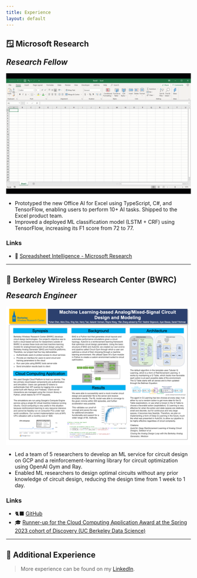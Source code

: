 ```yaml
---
title: Experience
layout: default
---
```


## 🪟 Microsoft Research

<h2 style="margin-top: 0"><i>Research Fellow</i></h2>

![Spreadsheet Intelligence](assets/images/Spreadsheet_Intelligence.gif)

- Prototyped the new Office AI for Excel using TypeScript, C#, and TensorFlow, enabling users to perform 10+ AI tasks. Shipped to the Excel product team.
- Improved a deployed ML classification model (LSTM + CRF) using TensorFlow, increasing its F1 score from 72 to 77.

### Links

- 🔭 [Spreadsheet Intelligence - Microsoft Research](https://www.microsoft.com/en-us/research/project/spreadsheet-intelligence/ "Spreadsheet Intelligence")

---

## 💫 Berkeley Wireless Research Center (BWRC)

<h2 style="margin-top: 0"><i>Research Engineer</i></h2>

<!-- <iframe src="https://cktgym-1.web.app/" title="CktGym" width="100%" height="500" allowfullscreen></iframe> -->

![Poster](assets/images/AMS_ML_Poster.png)

- Led a team of 5 researchers to develop an ML service for circuit design on GCP and a reinforcement-learning library for circuit optimization using OpenAI Gym and Ray.
- Enabled ML researchers to design optimal circuits without any prior knowledge of circuit design, reducing the design time from 1 week to 1 day.

### Links

- 🐈‍⬛ [GitHub](https://github.com/BWRC-AMS-ML-Discovery/BwrcAmsMlDiscovery "BwrcAmsMlDiscovery")
- 🎓 [Runner-up for the Cloud Computing Application Award at the Spring 2023 cohort of Discovery (UC Berkeley Data Science)](https://data.berkeley.edu/spring-2023-data-science-discovery-showcase-highlights "Spring 2023 Data Science Discovery Showcase Highlights")

---

## 👔 Additional Experience

> More experience can be found on my [LinkedIn](https://www.linkedin.com/in/kingh0730/ "Shangdian (King) Han").
